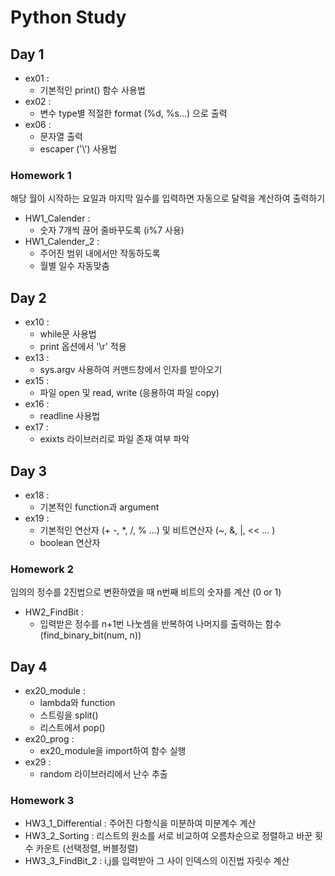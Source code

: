 # Python Study
## Day 1
- ex01 :
  - 기본적인 print() 함수 사용법
- ex02 :
  - 변수 type별 적절한 format (%d, %s...) 으로 출력
- ex06 :
  - 문자열 출력
  - escaper ('\\') 사용법

### Homework 1
해당 월이 시작하는 요일과 마지막 일수를 입력하면 자동으로 달력을 계산하여 출력하기
- HW1_Calender :
  - 숫자 7개씩 끊어 줄바꾸도록 (i%7 사용)
- HW1_Calender_2 :
  - 주어진 범위 내에서만 작동하도록
  - 월별 일수 자동맞춤

## Day 2
- ex10 :
  - while문 사용법
  - print 옵션에서 '\r' 적용
- ex13 :
  - sys.argv 사용하여 커맨드창에서 인자를 받아오기
- ex15 :
  - 파일 open 및 read, write (응용하여 파일 copy)
- ex16 :
  - readline 사용법
- ex17 :
  - exixts 라이브러리로 파일 존재 여부 파악
  
## Day 3
- ex18 :
  - 기본적인 function과 argument
- ex19 :
  - 기본적인 연산자 (+ -, *, /, % ...) 및 비트연산자 (~, &, |, << ... )
  - boolean 연산자

### Homework 2
임의의 정수를 2진법으로 변환하였을 때 n번째 비트의 숫자를 계산 (0 or 1)
- HW2_FindBit :
  - 입력받은 정수를 n+1번 나눗셈을 반복하여 나머지를 출력하는 함수 (find_binary_bit(num, n))
  
## Day 4
- ex20_module :
  - lambda와 function
  - 스트링을 split()
  - 리스트에서 pop()
- ex20_prog :
  - ex20_module을 import하여 함수 실행
- ex29 :
  - random 라이브러리에서 난수 추출

### Homework 3
- HW3_1_Differential : 주어진 다항식을 미분하여 미분계수 계산
- HW3_2_Sorting : 리스트의 원소를 서로 비교하여 오름차순으로 정렬하고 바꾼 횟수 카운트 (선택정렬, 버블정렬)
- HW3_3_FindBit_2 : i,j를 입력받아 그 사이 인덱스의 이진법 자릿수 계산
